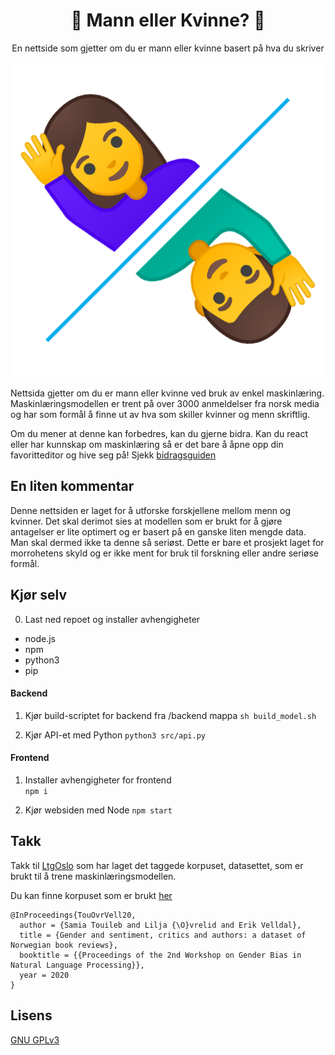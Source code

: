 <div align="center">
    <h1>🤵 Mann eller Kvinne? 💃</h1>
    <p>En nettside som gjetter om du er mann eller kvinne basert på hva du skriver</p>
    <img src="https://raw.githubusercontent.com/LBlend/mann-eller-kvinne/main/.static/mann-eller-kvinne.png?token=AF55TQTQ2EPX6JP33MO4NLK73QQZG">
</div>

Nettsida gjetter om du er mann eller kvinne ved bruk av enkel maskinlæring.
Maskinlæringsmodellen er trent på over 3000 anmeldelser fra norsk media og har som formål å finne ut av hva som skiller kvinner og menn skriftlig.


Om du mener at denne kan forbedres, kan du gjerne bidra. Kan du react eller har kunnskap om maskinlæring så er det bare å åpne opp din favoritteditor og hive seg på!
Sjekk [bidragsguiden](CONTRIBUTING.md)


## En liten kommentar

Denne nettsiden er laget for å utforske forskjellene mellom menn og kvinner.
Det skal derimot sies at modellen som er brukt for å gjøre antagelser er lite optimert og er basert på en ganske liten mengde data.
Man skal dermed ikke ta denne så seriøst. Dette er bare et prosjekt laget for morrohetens skyld og er ikke ment for bruk til forskning eller andre seriøse formål.


## Kjør selv

0. Last ned repoet og installer avhengigheter
- node.js
- npm
- python3
- pip

#### Backend
1. Kjør build-scriptet for backend fra /backend mappa
`sh build_model.sh`  

2. Kjør API-et med Python
`python3 src/api.py`  

#### Frontend
1. Installer avhengigheter for frontend  
`npm i`  

2. Kjør websiden med Node 
`npm start`  

## Takk

Takk til [LtgOslo](https://www.mn.uio.no/ifi/english/research/groups/ltg/) som har laget det taggede korpuset, datasettet, som er brukt til å trene maskinlæringsmodellen.

Du kan finne korpuset som er brukt [her](https://github.com/ltgoslo/norec_gender)

```
@InProceedings{TouOvrVell20,
  author = {Samia Touileb and Lilja {\O}vrelid and Erik Velldal},
  title = {Gender and sentiment, critics and authors: a dataset of Norwegian book reviews},
  booktitle = {{Proceedings of the 2nd Workshop on Gender Bias in Natural Language Processing}},
  year = 2020
}
```


## Lisens

[GNU GPLv3](https://choosealicense.com/licenses/gpl-3.0/)
